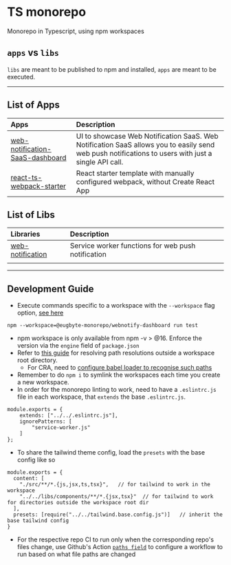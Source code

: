 # TS monorepo
Monorepo in Typescript, using npm workspaces

## `apps` vs `libs`
`libs` are meant to be published to npm and installed, `apps` are meant to be executed.

--- 

## List of Apps
| Apps                                                                  | Description                                                                                                                                        |
| :-------------------------------------------------------------------- | :------------------------------------------------------------------------------------------------------------------------------------------------- |
| [web-notification-SaaS-dashboard](apps/webnotify-dashboard/README.md) | UI to showcase Web Notification SaaS. Web Notification SaaS allows you to easily send web push notifications to users with just a single API call. |
| [react-ts-webpack-starter](apps/react-ts-webpack-starter/README.md)   | React starter template with manually configured webpack, without Create React App                                                                  |

## List of Libs
| Libraries                                          | Description                                        |
| :------------------------------------------------- | :------------------------------------------------- |
| [web-notification](libs/service-workers/README.md) | Service worker functions for web push notification |
|                                                    |                                                    |


---

## Development Guide
- Execute commands specific to a workspace with the `--workspace` flag option, [see here](https://docs.npmjs.com/cli/v7/using-npm/workspaces#running-commands-in-the-context-of-workspaces)
```
npm --workspace=@eugbyte-monorepo/webnotify-dashboard run test
```
- npm workspace is only available from npm -v > @16. Enforce the version via the `engine` field of `package.json`
- Refer to [this guide](https://github.com/NiGhTTraX/ts-monorepo#integrations) for resolving path resolutions outside a workspace root directory.
    * For CRA, need to [configure babel loader to recognise such paths](https://frontend-digest.com/using-create-react-app-in-a-monorepo-a4e6f25be7aa)
- Remember to do `npm i` to symlink the workspaces each time you create a new workspace.
- In order for the monorepo linting to work, need to have a `.eslintrc.js` file in each workspace, that `extends` the base `.eslintrc.js`. 
```
module.exports = {
    extends: ["../../.eslintrc.js"],
    ignorePatterns: [
        "service-worker.js"
    ]
};
```
- To share the tailwind theme config, load the `presets` with the base config like so
```
module.exports = {
  content: [
    "./src/**/*.{js,jsx,ts,tsx}",   // for tailwind to work in the workspace
    "../../libs/components/**/*.{jsx,tsx}"  // for tailwind to work for directories outside the workspace root dir
  ],
  presets: [require("../../tailwind.base.config.js")]   // inherit the base tailwind config
}
```
- For the respective repo CI to run only when the corresponding repo's files change, use Github's Action [`paths field`](https://docs.github.com/en/actions/using-workflows/workflow-syntax-for-github-actions#onpushpull_requestpull_request_targetpathspaths-ignore) to configure a workflow to run based on what file paths are changed
